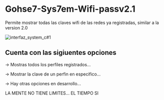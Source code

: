# Gohse7-Sys7em-Wifi-passv2.1

Permite mostrar todas las claves wifi de las redes ya registradas, similar a la version 2.0

![interfaz_system_c#1](https://github.com/gohset/Gohse7-Sys7em-Wifi-passv2.1/assets/76674375/caad7cf2-e974-4167-825a-703dbbafe02e)

## Cuenta con las sigiuentes opciones

-> Mostras todos los perfiles registrados...

-> Mostrar la clave de un perfin en especifico...

-> Hay otras opciones en desarrollo...

LA MENTE NO TIENE LIMITES... EL TIEMPO SI 
